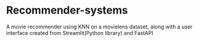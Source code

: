# Recommender-systems
A movie recommender using KNN on a movielens dataset, along with a user interface created from Streamlit(Python library) and FastAPI
